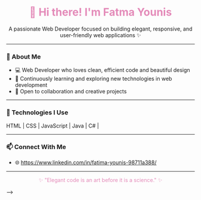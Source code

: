 <h1 align="center" style="color:#e48bb9;">👋 Hi there! I'm Fatma Younis</h1>

<p align="center">A passionate Web Developer focused on building elegant, responsive, and user-friendly web applications ✨</p>

---

### 💼 About Me
- 💻 Web Developer who loves clean, efficient code and beautiful design  
- 🌱 Continuously learning and exploring new technologies in web development  
- 🤝 Open to collaboration and creative projects  

---

### 🧰 Technologies I Use
 HTML | CSS | JavaScript | Java | C# | 

---

### 📫 Connect With Me
- 🌐 https://www.linkedin.com/in/fatima-younis-98711a388/ 


---

<p align="center" style="color:#e48bb9;">✨ "Elegant code is an art before it is a science." ✨</p>

-->
